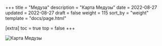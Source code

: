+++
title = "Медуза"
description = "Карта Медузы"
date = 2022-08-27
updated = 2022-08-27
draft = false
weight = 115
sort_by = "weight"
template = "docs/page.html"

[extra]
toc = true
top = false
+++


 ![Карта Медузы](../medusa_map.png)
